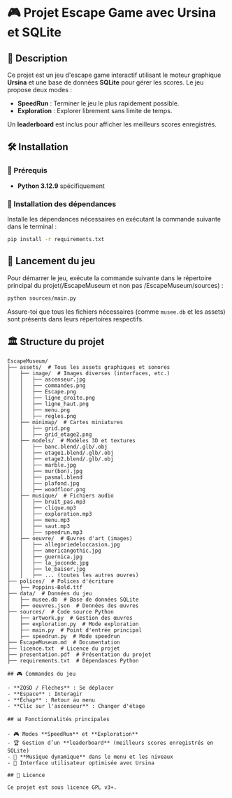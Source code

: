 # 🎮 Projet Escape Game avec Ursina et SQLite

## 📌 Description

Ce projet est un jeu d'escape game interactif utilisant le moteur graphique **Ursina** et une base de données **SQLite** pour gérer les scores. Le jeu propose deux modes :

- **SpeedRun** : Terminer le jeu le plus rapidement possible.
- **Exploration** : Explorer librement sans limite de temps.

Un **leaderboard** est inclus pour afficher les meilleurs scores enregistrés.

## 🛠️ Installation

### 🔹 Prérequis

- **Python 3.12.9** spécifiquement

### 🔹 Installation des dépendances

Installe les dépendances nécessaires en exécutant la commande suivante dans le terminal :

```bash
pip install -r requirements.txt
```

## 🚀 Lancement du jeu

Pour démarrer le jeu, exécute la commande suivante dans le répertoire principal du projet(/EscapeMuseum et non pas /EscapeMuseum/sources) :

```bash
python sources/main.py
```

Assure-toi que tous les fichiers nécessaires (comme `musee.db` et les assets) sont présents dans leurs répertoires respectifs.

## 🏛️ Structure du projet

```plaintext
EscapeMuseum/
├── assets/  # Tous les assets graphiques et sonores
│   ├── image/  # Images diverses (interfaces, etc.)
│   │   ├── ascenseur.jpg
│   │   ├── commandes.png
│   │   ├── Escape.png
│   │   ├── ligne_droite.png
│   │   ├── ligne_haut.png
│   │   ├── menu.png
│   │   ├── regles.png
│   ├── minimap/  # Cartes miniatures
│   │   ├── grid.png
│   │   ├── grid_etage2.png
│   ├── models/  # Modèles 3D et textures
│   │   ├── banc.blend/.glb/.obj
│   │   ├── etage1.blend/.glb/.obj
│   │   ├── etage2.blend/.glb/.obj
│   │   ├── marble.jpg
│   │   ├── mur(bon).jpg
│   │   ├── pasmal.blend
│   │   ├── plafond.jpg
│   │   ├── woodfloor.png
│   ├── musique/  # Fichiers audio
│   │   ├── bruit_pas.mp3
│   │   ├── clique.mp3
│   │   ├── exploration.mp3
│   │   ├── menu.mp3
│   │   ├── saut.mp3
│   │   ├── speedrun.mp3
│   ├── oeuvre/  # Œuvres d'art (images)
│   │   ├── allegoriedeloccasion.jpg
│   │   ├── americangothic.jpg
│   │   ├── guernica.jpg
│   │   ├── la_joconde.jpg
│   │   ├── le_baiser.jpg
│   │   ├── ... (toutes les autres œuvres)
├── polices/  # Polices d'écriture
│   ├── Poppins-Bold.ttf
├── data/  # Données du jeu
│   ├── musee.db  # Base de données SQLite
│   ├── oeuvres.json  # Données des œuvres
├── sources/  # Code source Python
│   ├── artwork.py  # Gestion des œuvres
│   ├── exploration.py  # Mode exploration
│   ├── main.py  # Point d'entrée principal
│   ├── speedrun.py  # Mode speedrun
├── EscapeMuseum.md  # Documentation
├── licence.txt  # Licence du projet
├── presentation.pdf  # Présentation du projet
├── requirements.txt  # Dépendances Python

## 🎮 Commandes du jeu

- **ZQSD / Flèches** : Se déplacer
- **Espace** : Interagir
- **Échap** : Retour au menu
- **Clic sur l'ascenseur** : Changer d'étage

## 📊 Fonctionnalités principales

- 🎮 Modes **SpeedRun** et **Exploration**
- 🏆 Gestion d’un **leaderboard** (meilleurs scores enregistrés en SQLite)
- 🎵 **Musique dynamique** dans le menu et les niveaux
- 🎨 Interface utilisateur optimisée avec Ursina

## 📜 Licence

Ce projet est sous licence GPL v3+.
